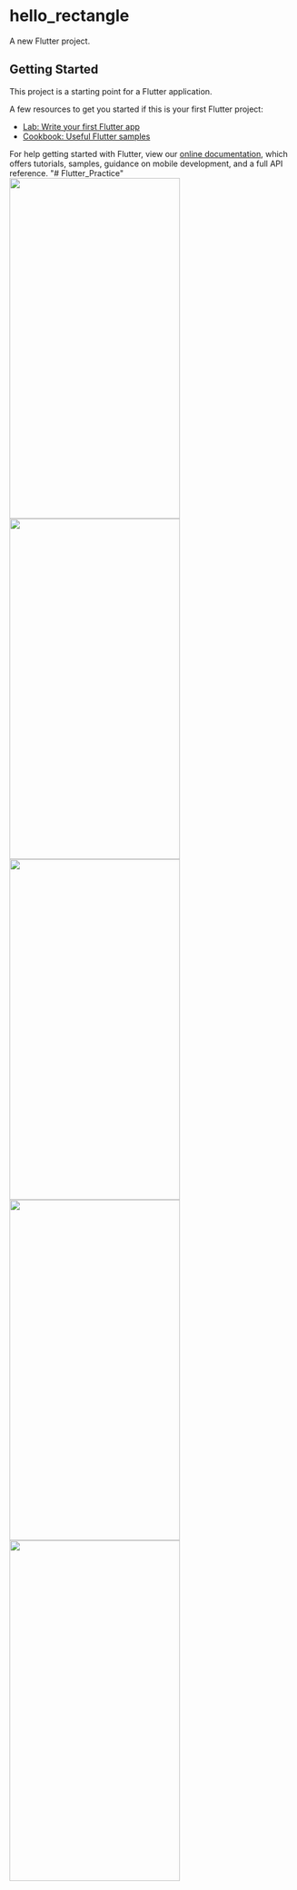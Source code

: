 # hello_rectangle

A new Flutter project.

## Getting Started

This project is a starting point for a Flutter application.

A few resources to get you started if this is your first Flutter project:

- [Lab: Write your first Flutter app](https://flutter.dev/docs/get-started/codelab)
- [Cookbook: Useful Flutter samples](https://flutter.dev/docs/cookbook)

For help getting started with Flutter, view our
[online documentation](https://flutter.dev/docs), which offers tutorials,
samples, guidance on mobile development, and a full API reference.
"# Flutter_Practice" 
<img src = "https://github.com/ShubhamGupta2505/Flutter_Practice/blob/main/Screenshot_1687154444.png" width="300" height="600">
<img src = "https://github.com/ShubhamGupta2505/Flutter_Practice/blob/main/Screenshot_1687154457.png" width="300" height="600">
<img src = "https://github.com/ShubhamGupta2505/Flutter_Practice/blob/main/Screenshot_1687154560.png" width="300" height="600">
<img src = "https://github.com/ShubhamGupta2505/Flutter_Practice/blob/main/Screenshot_1687154564.png" width="300" height="600">
<img src = "https://github.com/ShubhamGupta2505/Flutter_Practice/blob/main/Screenshot_1687154567.png" width="300" height="600">
